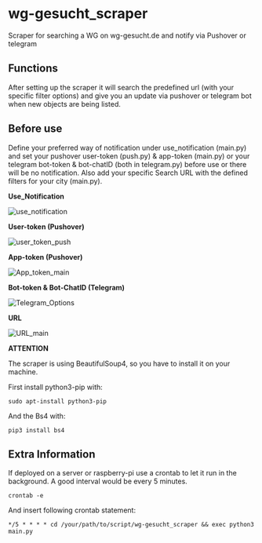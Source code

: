 # wg-gesucht_scraper
Scraper for searching a WG on wg-gesucht.de and notify via Pushover or telegram

## Functions ##
After setting up the scraper it will search the predefined url (with your specific filter options) and give you an update via pushover or telegram bot when new objects are being listed.

## Before use ##
Define your preferred way of notification under use_notification (main.py) and set your pushover user-token (push.py) & app-token (main.py) or your telegram bot-token & bot-chatID (both in telegram.py) before use or there will be no notification. Also add your specific Search URL with the defined filters for your city (main.py).

**Use_Notification**

![use_notification](https://user-images.githubusercontent.com/55713049/71762286-ce262080-2ecd-11ea-867e-0047c6b29cde.png)


**User-token (Pushover)**

![user_token_push](https://user-images.githubusercontent.com/55713049/71610831-b3357280-2b94-11ea-81d5-cef353d210fb.png)


**App-token (Pushover)**

![App_token_main](https://user-images.githubusercontent.com/55713049/71610794-50dc7200-2b94-11ea-92a1-7bd51e82f726.png)


**Bot-token & Bot-ChatID (Telegram)**

![Telegram_Options](https://user-images.githubusercontent.com/55713049/71761561-0d537200-2ecc-11ea-8502-1a41873ce030.png)


**URL**

![URL_main](https://user-images.githubusercontent.com/55713049/71610846-d829e580-2b94-11ea-9f29-a73e8e1a1909.png)


**ATTENTION** 

The scraper is using BeautifulSoup4, so you have to install it on your machine.

First install python3-pip with:

```
sudo apt-install python3-pip
```

And the Bs4 with:
```
pip3 install bs4
```

## Extra Information ##
If deployed on a server or raspberry-pi use a crontab to let it run in the background.
A good interval would be every 5 minutes.

```
crontab -e
```
And insert following crontab statement:
```
*/5 * * * * cd /your/path/to/script/wg-gesucht_scraper && exec python3 main.py
```
